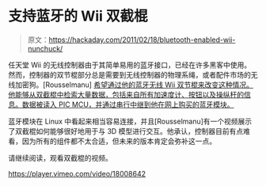 # 支持蓝牙的 Wii 双截棍

> 原文：<https://hackaday.com/2011/02/18/bluetooth-enabled-wii-nunchuck/>

任天堂 Wii 的无线控制器由于其简单易用的蓝牙接口，已经在许多黑客中使用。然而，控制器的双节棍部分总是需要到无线控制器的物理系绳，或者配件市场的无线加密狗。[Rousselmanu] [希望通过他的蓝牙无线 Wii 双节棍来改变这种情况。他能够从双截棍中检索大量数据，包括来自所有加速度计、按钮以及操纵杆的信息。数据被读入 PIC MCU，并通过串行中继到他在网上购买的蓝牙模块。](http://8p-tech.hopto.org/?p=264&amp;lang=en)

蓝牙模块在 Linux 中看起来相当容易连接，并且[Rousselmanu]有一个视频展示了双截棍如何能够很好地用于与 3D 模型进行交互。他承认，控制器目前有点难看，因为所有的组件都不太合适，但未来的版本肯定会弥补这一点。

请继续阅读，观看双截棍的视频。

<https://player.vimeo.com/video/18008642>

</div> </body> </html>